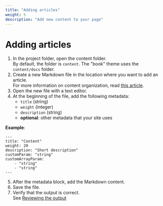 ```yaml
---
title: "Adding articles"
weight: 5
description: "Add new content to your page"
---
```

# Adding articles
1. In the project folder, open the content folder.  
By default, the folder is `content`. The "book" theme uses the `content/docs` folder.
2. Create a new Markdown file in the location where you want to add an article.  
For more information on content organization, read [this article](/docs/hugo/articles/#content-organization).
1. Open the new file with a text editor.
2. At the beginning of the file, add the following metadata:
   - `title` (string)
   - `weight` (integer)
   - `description` (string)
   - **optional**: other metadata that your site uses

**Example**:  
```
---
title: "Content"
weight: 20
description: "Short description"
customParam: "string"
customArrayParam:
    - "string"
    - "string"
---
```
5. After the metadata block, add the Markdown content.
6. Save the file.
7. Verify that the output is correct.  
See [Reviewing the output](/docs/hugo/articles/review)